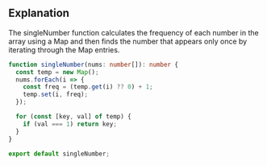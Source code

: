 ## Explanation

The singleNumber function calculates the frequency of each number in the array using a Map and then finds the number that appears only once by iterating through the Map entries.

```typescript
function singleNumber(nums: number[]): number {
  const temp = new Map();
  nums.forEach(i => {
    const freq = (temp.get(i) ?? 0) + 1;
    temp.set(i, freq);
  });

  for (const [key, val] of temp) {
    if (val === 1) return key;
  }
}

export default singleNumber;
```